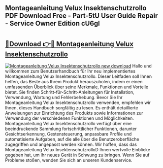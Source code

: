 ## Montageanleitung Velux Insektenschutzrollo PDF Download Free - Part-5tU User Guide Repair - Service Owner Edition cU6gl

# <h2><a href="http://df7fx2e.blite.top/?on=Montageanleitung+Velux+Insektenschutzrollo">🔗Download 👉🔴 Montageanleitung Velux Insektenschutzrollo</a></h2>

[![Montageanleitung Velux Insektenschutzrollo new download](https://i.imgur.com/lujVjoI.png)](http://df7fx2e.blite.top/?on=Montageanleitung+Velux+Insektenschutzrollo)
Hallo und willkommen zum Benutzerhandbuch für Ihr neu implementiertes Montageanleitung Velux Insektenschutzrollo. Dieser Leitfaden soll Ihnen helfen, das Beste aus Ihrem Produkt herauszuholen, indem er einen umfassenden Überblick über seine Merkmale, Funktionen und Vorteile bietet. Sie finden Schritt-für-Schritt-Anleitungen für Installation, Verwendung, Wartung und Fehlerbehebung. Bevor Sie Ihr Montageanleitung Velux Insektenschutzrollo verwenden, empfehlen wir Ihnen, dieses Handbuch sorgfältig zu lesen. Es enthält detaillierte Anweisungen zur Einrichtung des Produkts sowie Informationen zur Verwendung der verschiedenen Funktionen und Möglichkeiten. Montageanleitung Velux Insektenschutzrollo verfügt über eine beeindruckende Sammlung fortschrittlicher Funktionen, darunter Gesichtserkennung, Gestensteuerung, anpassbare Profile und automatisierte Aufgaben, auf die alle über die Benutzeroberfläche zugegriffen und angepasst werden können. Wir hoffen, dass das Montageanleitung Velux InsektenschutzrolloD Ihnen wertvolle Einblicke gegeben hat, um Ihr neues Gerät in Schwung zu bringen. Wenn Sie auf Probleme stoßen, wenden Sie sich an unseren Kundenservice.
